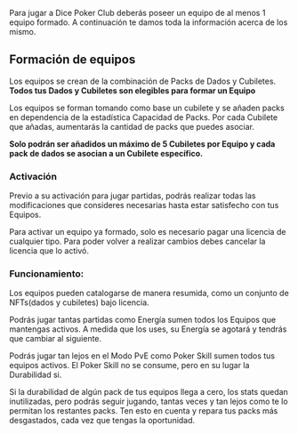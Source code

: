 Para jugar a Dice Poker Club deberás poseer un equipo de al menos 1 equipo formado. A continuación te damos toda la información acerca de los mismo.

## Formación de equipos

Los equipos se crean de la combinación de Packs de Dados y Cubiletes. **Todos tus Dados y Cubiletes son elegibles para formar un Equipo**

Los equipos se forman tomando como base un cubilete y se añaden packs en dependencia de la estadística Capacidad de Packs. Por cada Cubilete que añadas, aumentarás la cantidad de packs que puedes asociar.

**Solo podrán ser añadidos un máximo de 5 Cubiletes por Equipo y cada pack de dados se asocian a un Cubilete específico.**

### Activación

Previo a su activación para jugar partidas, podrás realizar todas las modificaciones que consideres necesarias hasta estar satisfecho con tus Equipos.

Para activar un equipo ya formado, solo es necesario pagar una licencia de cualquier tipo. Para poder volver a realizar cambios debes cancelar la licencia que lo activó.

### Funcionamiento:

Los equipos pueden catalogarse de manera resumida, como un conjunto de NFTs(dados y cubiletes) bajo licencia.

Podrás jugar tantas partidas como Energía sumen todos los Equipos que mantengas activos. A medida que los uses, su Energía se agotará y tendrás que cambiar al siguiente.

Podrás jugar tan lejos en el Modo PvE como Poker Skill sumen todos tus equipos activos. El Poker Skill no se consume, pero en su lugar la Durabilidad si. 

Si la durabilidad de algún pack de tus equipos llega a cero, los stats quedan inutilizadas, pero podrás seguir jugando, tantas veces y tan lejos como te lo permitan los restantes packs. Ten esto en cuenta y repara tus packs más desgastados, cada vez que tengas la oportunidad.